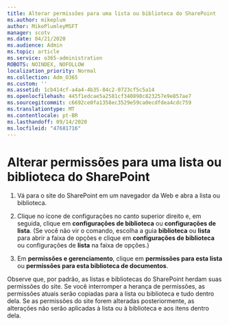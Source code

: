 ```yaml
---
title: Alterar permissões para uma lista ou biblioteca do SharePoint
ms.author: mikeplum
author: MikePlumleyMSFT
manager: scotv
ms.date: 04/21/2020
ms.audience: Admin
ms.topic: article
ms.service: o365-administration
ROBOTS: NOINDEX, NOFOLLOW
localization_priority: Normal
ms.collection: Adm_O365
ms.custom: ''
ms.assetid: 1cb414cf-a4a4-4b35-84c2-0723cf5c5a14
ms.openlocfilehash: 445f1edcae5a2581cf340898c823257e9e857ae7
ms.sourcegitcommit: c6692ce0fa1358ec3529e59ca0ecdfdea4cdc759
ms.translationtype: MT
ms.contentlocale: pt-BR
ms.lasthandoff: 09/14/2020
ms.locfileid: "47681716"
---
```

# <a name="change-permissions-for-a-sharepoint-list-or-library"></a>Alterar permissões para uma lista ou biblioteca do SharePoint

1. Vá para o site do SharePoint em um navegador da Web e abra a lista ou biblioteca.
    
2. Clique no ícone de configurações no canto superior direito e, em seguida, clique em **configurações de biblioteca** ou **configurações de lista**. (Se você não vir o comando, escolha a guia **biblioteca** ou **lista** para abrir a faixa de opções e clique em **configurações de biblioteca** ou configurações de **lista** na faixa de opções.) 
    
3. Em **permissões e gerenciamento**, clique em **permissões para esta lista** ou **permissões para esta biblioteca de documentos**.
    
Observe que, por padrão, as listas e bibliotecas do SharePoint herdam suas permissões do site. Se você interromper a herança de permissões, as permissões atuais serão copiadas para a lista ou biblioteca e tudo dentro dela. Se as permissões do site forem alteradas posteriormente, as alterações não serão aplicadas à lista ou à biblioteca e aos itens dentro dela.
  

